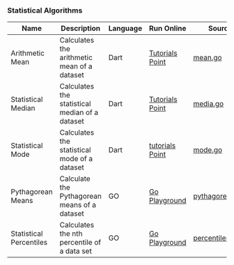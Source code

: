 ### Statistical Algorithms
| Name | Description | Language | Run Online | Source Code|   
| --- | --- | --- | --- | --- |     
| Arithmetic Mean |Calculates the arithmetic mean of a dataset|Dart|[Tutorials Point](http://tpcg.io/ZLH0SC)|[mean.go](https://gist.github.com/JoseCintra/e2c399e192ffd0042e5e6ba568b00b26) |     
| Statistical Median |Calculates the statistical median of a dataset|Dart|[Tutorials Point](http://tpcg.io/5L2GTE)|[media.go](https://gist.github.com/JoseCintra/21a8c0aa53f03d7c6769f16454351693)|     
| Statistical Mode |Calculates the statistical mode of a dataset|Dart|[tutorials Point](http://tpcg.io/0HP1SZ)|[mode.go](https://gist.github.com/JoseCintra/f39099dc6ecf4f5163dc1aba393c1cf6) |       
| Pythagorean Means |Calculate the Pythagorean means of a dataset|GO|[Go Playground](https://go.dev/play/p/BlihwbREtko)|[pythagoreanMeans.go](https://gist.github.com/JoseCintra/1362cfda9334935b9173b4a00f6d3bde)|     
| Statistical Percentiles |Calculates the nth percentile of a data set|GO|[Go Playground](https://go.dev/play/p/UDNL1hsjDfg)|[percentiles.go](https://gist.github.com/JoseCintra/5bd39ef007284ca8208c5145b3280570)|      

